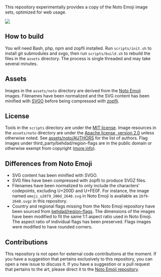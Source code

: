 This repository experimentally provides a copy of the Noto Emoji image sets, optimized for web usage.

![](http://cdn.jsdelivr.net/gh/s9e/emoji-assets/assets/noto/svgz/1f642.svgz)

## How to build

You will need Bash, php, npm and zopfli installed. Run `scripts/init.sh` to install git submodules and svgo, then run `scripts/build.sh` to rebuild the files in the `assets` directory. The process is single threaded and may take several minutes.

## Assets

Images in the `assets/noto` directory are derived from the [Noto Emoji](https://github.com/googlei18n/noto-emoji) images. Filenames have been normalized and the SVG content has been minified with [SVGO](https://github.com/svg/svgo/) before being compressed with [zopfli](https://github.com/google/zopfli).

## License

Tools in the `scripts` directory are under the [MIT license](scripts/LICENSE).
Image resources in the `assets/noto` directory are under the [Apache license, version 2.0](assets/noto/LICENSE) unless otherwise noted. See [assets/noto/AUTHORS](assets/noto/AUTHORS) for the list of authors. Flag images under third_party/behdad/region-flags are in the public domain or otherwise exempt from copyright ([more info](third_party/behdad/region-flags/LICENSE)).

## Differences from Noto Emoji

- SVG content has been minified with SVGO.
- SVG files have been compressed with zopfli to produce SVGZ files.
- Filenames have been normalized to only include the characters' codepoints, excluding U+200D and U+FE0F. For instance, the image named `emoji_u26f9_200d_2640.svg` in Noto Emoji is available as `26f9-2640.svgz` in this repository.
- Country and regional flags missing from the Noto Emoji repository have been sourced from [behdad/region-flags](https://github.com/behdad/region-flags). The dimensions of the images have been modified to fit the same 1:1 aspect ratio used in Noto Emoji. The aspect ratio of individual flags has been preserved. Flags images were modified to have rounded corners.

## Contributions

This repository is not open for external code contributions at the moment. If you have a suggestion that pertains exclusively to this repository, you can open a new issue to discuss it. If you have a suggestion or a pull request that pertains to the art, please direct it to the [Noto Emoji repository](https://github.com/googlei18n/noto-emoji).